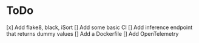 
# ToDo 

[x] Add flake8, black, iSort 
[] Add some basic CI 
[] Add inference endpoint that returns dummy values 
[] Add a Dockerfile 
[] Add OpenTelemetry 